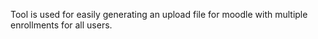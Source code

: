 Tool is used for easily generating an upload file for moodle with multiple enrollments for all users.